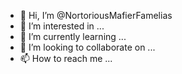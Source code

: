 - 👋 Hi, I’m @NortoriousMafierFamelias
- 👀 I’m interested in ...
- 🌱 I’m currently learning ...
- 💞️ I’m looking to collaborate on ...
- 📫 How to reach me ...

<!---
NortoriousMafierFamelias/NortoriousMafierFamelias is a ✨ special ✨ repository because its `README.md` (this file) appears on your GitHub profile.
You can click the Preview link to take a look at your changes.
--->
